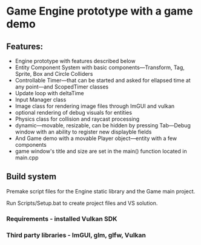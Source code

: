 # Game Engine prototype with a game demo
## Features:
* Engine prototype with features described below
* Entity Component System with basic components—Transform, Tag, Sprite, Box and Circle Colliders
* Controllable Timer—that can be started and asked for ellapsed time at any point—and ScopedTimer classes
* Update loop with deltaTime
* Input Manager class
* Image class for rendering image files through ImGUI and vulkan
* optional rendering of debug visuals for entities
* Physics class for collision and raycast processing
* dynamic—movable, resizable, can be hidden by pressing Tab—Debug window with an ability to register new displayble fields
* And Game demo with a movable Player object—entity with a few components
* game window's title and size are set in the main() function located in main.cpp

## Build system
Premake script files for the Engine static library and the Game main project.

Run Scripts/Setup.bat to create project files and VS solution.

### Requirements - installed Vulkan SDK

### Third party libraries - ImGUI, glm, glfw, Vulkan
